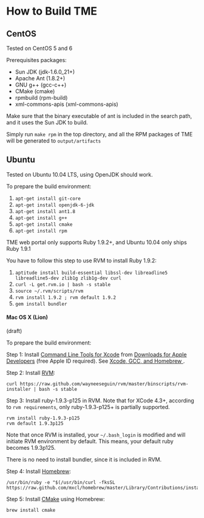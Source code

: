 How to Build TME
================

CentOS
------

Tested on CentOS 5 and 6

Prerequisites packages:

* Sun JDK (jdk-1.6.0_21+)
* Apache Ant (1.8.2+)
* GNU g++ (gcc-c++)
* CMake (cmake)
* rpmbuild (rpm-build)
* xml-commons-apis (xml-commons-apis)

Make sure that the binary executable of ant is included in the search path, and it uses the Sun JDK to build.

Simply run `make rpm` in the top directory, and all the RPM packages of TME will be generated to `output/artifacts`

Ubuntu
------

Tested on Ubuntu 10.04 LTS, using OpenJDK should work.

To prepare the build environment:

1. `apt-get install git-core`
2. `apt-get install openjdk-6-jdk`
3. `apt-get install ant1.8`
4. `apt-get install g++`
5. `apt-get install cmake`
6. `apt-get install rpm`

TME web portal only supports Ruby 1.9.2+, and Ubuntu 10.04 only ships Ruby 1.9.1

You have to follow this step to use RVM to install Ruby 1.9.2:

1. `aptitude install build-essential libssl-dev libreadline5 libreadline5-dev zlib1g zlib1g-dev curl`
2. `curl -L get.rvm.io | bash -s stable`
3. `source ~/.rvm/scripts/rvm`
4. `rvm install 1.9.2 ; rvm default 1.9.2`
5. `gem install bundler`

#### Mac OS X (Lion)

(draft)

To prepare the build environment:

Step 1: Install [Command Line Tools for Xcode](https://developer.apple.com/library/ios/#documentation/DeveloperTools/Conceptual/WhatsNewXcode/Articles/xcode_4_3.html#//apple_ref/doc/uid/1006-SW2) from [Downloads for Apple Developers](https://developer.apple.com/downloads/) (free Apple ID required). See [Xcode, GCC, and Homebrew ](http://kennethreitz.com/xcode-gcc-and-homebrew.html).

Step 2: Install [RVM](https://rvmio/):

	curl https://raw.github.com/wayneeseguin/rvm/master/binscripts/rvm-installer | bash -s stable

Step 3: Install ruby-1.9.3-p125 in RVM. Note that for XCode 4.3+, according to `rvm requirements`, only ruby-1.9.3-p125+ is partially supported.

	rvm install ruby-1.9.3-p125
	rvm default 1.9.3p125

Note that once RVM is installed, your `~/.bash_login` is modified and will initiate RVM environment by default. This means, your default ruby becomes 1.9.3p125.

There is no need to install bundler, since it is included in RVM.

Step 4: Install [Homebrew](http://mxcl.github.com/homebrew/):

	/usr/bin/ruby -e "$(/usr/bin/curl -fksSL https://raw.github.com/mxcl/homebrew/master/Library/Contributions/install_homebrew.rb)"

Step 5: Install [CMake](http://www.cmake.org/) using Homebrew:

	brew install cmake

